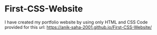 # First-CSS-Website
I have created my portfolio website by using only HTML and CSS
Code provided for this url: https://anik-saha-2001.github.io/First-CSS-Website/
